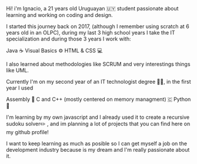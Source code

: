 Hi! i'm Ignacio, a 21 years old Uruguayan 🇺🇾 student passionate about learning and working on coding and design.

I started this journey back on 2017, (although I remember using scratch at 6 years old in an OLPC), during my last 3 high school years I take the IT specialization and during those 3 years I work with: 

Java ☕
Visual Basics ⚙️
HTML & CSS 💻

I also learned about methodologies like SCRUM and very interestings things like UML.


Currently I'm on my second year of an IT technologist degree 👨‍💻, in the first year I used

Assembly 💾
C and C++ (mostly centered on memory managment) 🇨
Python 🐍

I'm learning by my own javascript and I already used it to create a recursive sudoku solver✏️ , and im planning a lot of projects that you can find here on my github profile!

I want to keep learning as much as posible so I can get myself a job on the development industry because is my dream and I'm really passionate about it.

<!---
SinKsa/SinKsa is a ✨ special ✨ repository because its `README.md` (this file) appears on your GitHub profile.
You can click the Preview link to take a look at your changes.
--->
